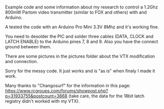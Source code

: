 Example code and some information about my research to control a 1.2Ghz 800mW Partom video transmitter (similar to FOX and others) with and Arduino.

A tested the code with an Arduino Pro Mini 3.3V 8Mhz and it's working fine.

You need to desolder the PIC and solder three cables (DATA, CLOCK and LATCH ENABLE) to the Arduino pines 7, 8 and 9. Also you have the connect ground between them.

There are some pictures in the pictures folder about the VTX modification and connection.

Sorry for the messy code. It just works and is "as is" when finaly I made it work.

Many thanks to "Changosurf" for the information in this page: https://www.rcgroups.com/forums/showpost.php?p=31933755&postcount=3868 (take care, the data for the 18bit latch registry didn't worked with my VTX).